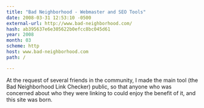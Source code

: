 ```yaml
---
title: "Bad Neighborhood - Webmaster and SEO Tools"
date: 2008-03-31 12:53:10 -0500
external-url: http://www.bad-neighborhood.com/
hash: ab395637e6e305622b0efcc8bc045d61
year: 2008
month: 03
scheme: http
host: www.bad-neighborhood.com
path: /

---
```


At the request of several friends in the community, I made the main tool (the Bad Neighborhood Link Checker) public, so that anyone who was concerned about who they were linking to could enjoy the benefit of it, and this site was born.
